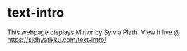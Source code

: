 # text-intro
This webpage displays Mirror by Sylvia Plath. View it live @ https://sidhyatikku.com/text-intro/

